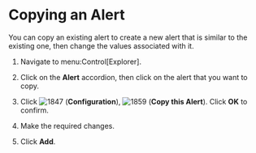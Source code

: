 # Copying an Alert

You can copy an existing alert to create a new alert that is similar to
the existing one, then change the values associated with it.

1.  Navigate to menu:Control\[Explorer\].

2.  Click on the **Alert** accordion, then click on the alert that you
    want to copy.

3.  Click ![1847](1847.png) (**Configuration**), ![1859](1859.png)
    (**Copy this Alert**). Click **OK** to confirm.

4.  Make the required changes.

5.  Click **Add**.
